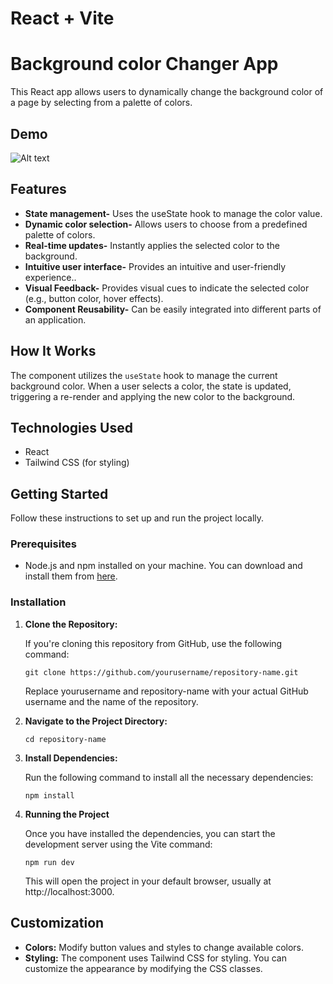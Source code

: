 # React + Vite


# Background color Changer App
This React app allows users to dynamically change the background color of a page by selecting from a palette of colors.


## Demo

![Alt text](assets/BgChangerApp.gif)

## Features

- **State management-**  Uses the useState hook to manage the color value.
- **Dynamic color selection-**  Allows users to choose from a predefined palette of colors.
- **Real-time updates-** Instantly applies the selected color to the background.
- **Intuitive user interface-** Provides an intuitive and user-friendly experience..
- **Visual Feedback-**  Provides visual cues to indicate the selected color (e.g., button color, hover effects).
- **Component Reusability-**  Can be easily integrated into different parts of an application.

## How It Works
The component utilizes the `useState` hook to manage the current background color. When a user selects a color, the state is updated, triggering a re-render and applying the new color to the background.

## Technologies Used
- React
- Tailwind CSS (for styling)

## Getting Started

Follow these instructions to set up and run the project locally.

### Prerequisites

- Node.js and npm installed on your machine. You can download and install them from [here](https://nodejs.org/).

### Installation

1. **Clone the Repository:**

   If you're cloning this repository from GitHub, use the following command:

   ```git clone https://github.com/yourusername/repository-name.git```

    Replace yourusername and repository-name with your actual GitHub username and the name of the repository.

2. **Navigate to the Project Directory:**

    ```cd repository-name```

3. **Install Dependencies:**

    Run the following command to install all the necessary dependencies:

    ``npm install``

4. **Running the Project**
    
    Once you have installed the dependencies, you can start the development server using the Vite command:

    ``npm run dev``

    This will open the project in your default browser, usually at http://localhost:3000.


## Customization

- **Colors:** Modify button values and styles to change available colors.
- **Styling:** The component uses Tailwind CSS for styling. You can customize the appearance by modifying the CSS classes.
